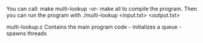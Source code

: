 You can call:
	make multi-lookup
	-or-
	make all
to compile the program.
Then you can run the program with ./multi-lookup <input.txt> <output.txt>


multi-lookup.c
	Contains the main program code - initializes a queue - spawns threads
